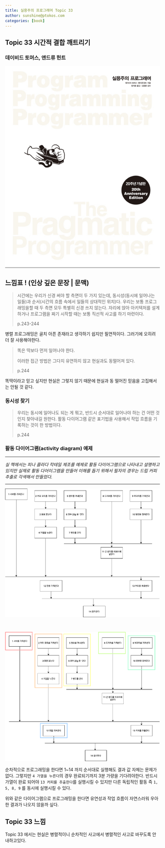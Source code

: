 ```yaml
---
title: 실용주의 프로그래머 Topic 33
author: sunshine@ptokos.com
categories: [book]
---
```


## Topic 33 시간적 결합 깨트리기


### 데이비드 토머스, 앤드류 헌트
![Alt text](/assets/img/book/실용주의-프로그래머/cover.png)


## 느낌표 ! (인상 깊은 문장 | 문맥)
> 시간에는 우리가 신경 써야 할 측면이 두 가지 있는데, 동시성(동시에 일어나는 일들)과 순서(시간의 흐름 속에서 일들의 상대적인 위치)다.
> 우리는 보통 프로그래밍을할 때 두 측면 모두 특별히 신경 쓰지 않는다. 자리에 앉아 아키텍처를 설계하거나 프로그램을 짜기 시작할 때는 보통 직선적 사고를 하기 마련이다.
> 
> p.243-244

병렬 프로그래밍은 골치 아픈 존재라고 생각하기 쉽지만 필연적이다. 그러기에 오히려 더 잘 사용해야한다.

> 똑은 딱보다 먼저 일어나야 한다.
> 
> 이러한 접근 방법은 그다지 유연하지 않고 현실과도 동떨어져 있다.
> 
> p.244

똑딱이라고 믿고 싶지만 현실은 그렇지 않기 때문에 현실과 동 떨어진 믿음을 고집해서는 안될 것 같다. 

### 동시성 찾기
> 우리는 동시에 일어나도 되는 게 뭐고, 반드시 순서대로 일어나야 하는 건 어떤 것인지 찾아내길 원한다.
> 활동 다이어그램 같은 표기법을 사용해서 작업 흐름을 기록하는 것이 한 방법이다.
> 
> p.244

### 활동 다이어그램(activity diagram) 예제

---

_실 책에서는 피나 콜라다 칵테일 제조를 예제로 활동 다이어그램으로 나타내고 설명하고 있지만 실제로 활동 다어이그램을 만들어 이해를 돕기 위해서 필자의 경우는 드립 커피 추출로 각색해서 만들었다._

---


![Alt text](/assets/img/book/실용주의-프로그래머/33-1.png)

<br />

![Alt text](/assets/img/book/실용주의-프로그래머/33-2.png)

순차적으로 프로그래밍을 한다면 1~14 까지 순서대로 실행해도 결과 값 자체는 문제가 없다.
그렇지만 `4 가열을 누른다`의 경우 완료되기까지 3분 가량을 기다려야한다. 
반드시 가열이 완료 되어야 `13 커피를 추출한다`를 실행시킬 수 있지만 다른 독립적인 활동 즉 `1, 5, 8, 9` 를 동시에 실행시킬 수 있다.

위와 같은 다이어그램으로 프로그래밍을 한다면 유연성과 작업 흐름이 자연스러워 우아한 결과가 나오지 않을까 싶다.

## Topic 33 느낌
Topic 33 에서는 현실은 병렬적이니 순차적인 사고에서 병렬적인 사고로 바꾸도록 안내하고있다. 
